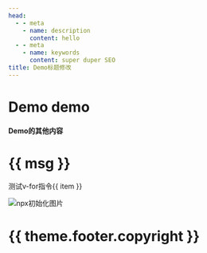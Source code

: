 ```yaml
---
head:
  - - meta
    - name: description
      content: hello
  - - meta
    - name: keywords
      content: super duper SEO
title: Demo标题修改
---
```



# Demo demo

#### Demo的其他内容

<script setup>

    import { ref } from 'vue'
    import { useData } from 'vitepress'

	const { theme } = useData()
    const msg = ref('Hello VitePress')

</script>

<h1>{{  msg }}</h1>
<div v-for="item in 8">测试v-for指令{{ item }}</div>


![npx初始化图片](/assets/npx-init.png)

<div>
  <h1>{{ theme.footer.copyright }}</h1>
</div>